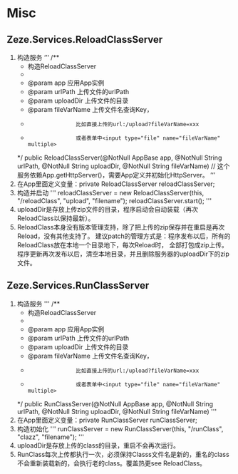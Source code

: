 # Misc

## Zeze.Services.ReloadClassServer
1. 构造服务
‘’‘
	/**
	 * 构造ReloadClassServer
	 *
	 * @param app         应用App实例
	 * @param urlPath     上传文件的urlPath
	 * @param uploadDir   上传文件的目录
	 * @param fileVarName 上传文件名查询Key，
	 *                    比如直接上传的url:/upload?fileVarName=xxx
	 *                    或者表单中<input type="file" name="fileVarName" multiple>
	 */
	public ReloadClassServer(@NotNull AppBase app, @NotNull String urlPath, @NotNull String uploadDir, @NotNull String fileVarName)
	// 这个服务依赖App.getHttpServer()，需要App定义并初始化HttpServer。
’‘’
2. 在App里面定义变量：private ReloadClassServer reloadClassServer;
3. 构造并启动
'''
reloadClassServer = new ReloadClassServer(this, "/reloadClass", "upload", "filename");
reloadClassServer.start();
'''
4. uploadDir是存放上传zip文件的目录，程序启动会自动装载（再次ReloadClass以保持最新）。
5. ReloadClass本身没有版本管理支持，除了把上传的zip保存并在重启是再次Reload，没有其他支持了。
建议patch的管理方式是：程序发布以后，所有的ReloadClass放在本地一个目录地下，每次Reload时，
全部打包成zip上传。程序更新再次发布以后，清空本地目录，并且删除服务器的uploadDir下的zip文件。

## Zeze.Services.RunClassServer
1. 构造服务
'''
	/**
	 * 构造ReloadClassServer
	 *
	 * @param app         应用App实例
	 * @param urlPath     上传文件的urlPath
	 * @param uploadDir   上传文件的目录
	 * @param fileVarName 上传文件名查询Key，
	 *                    比如直接上传的url:/upload?fileVarName=xxx
	 *                    或者表单中<input type="file" name="fileVarName" multiple>
	 */
	public RunClassServer(@NotNull AppBase app, @NotNull String urlPath, @NotNull String uploadDir, @NotNull String fileVarName)
'''
2. 在App里面定义变量：private RunClassServer runClassServer;
3. 构造初始化
'''
runClassServer = new RunClassServer(this, "/runClass", "clazz", "filename");
'''
4. uploadDir是存放上传的class的目录，重启不会再次运行。
5. RunClass每次上传都执行一次，必须保持Classs文件名是新的，重名的class不会重新装载新的，会执行老的class。覆盖热更see ReloadClass。
